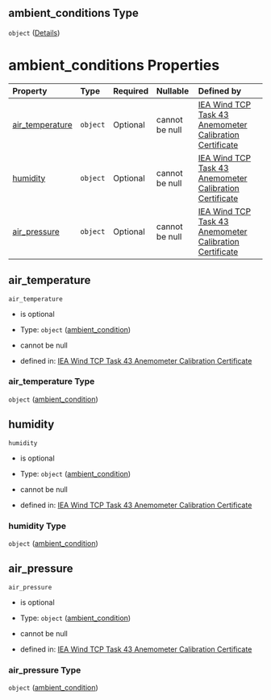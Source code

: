 ## ambient_conditions Type

`object` ([Details](iea43\_anemometer_calibration-properties-result-properties-ambient_conditions.md))

# ambient_conditions Properties

| Property                            | Type     | Required | Nullable       | Defined by                                                                                                                                                                                                 |
| :---------------------------------- | :------- | :------- | :------------- | :--------------------------------------------------------------------------------------------------------------------------------------------------------------------------------------------------------- |
| [air_temperature](#air_temperature) | `object` | Optional | cannot be null | [IEA Wind TCP Task 43 Anemometer Calibration Certificate](iea43_anemometer_calibration-definitions-ambient_condition.md "TBD#/properties/result/properties/ambient_conditions/properties/air_temperature") |
| [humidity](#humidity)               | `object` | Optional | cannot be null | [IEA Wind TCP Task 43 Anemometer Calibration Certificate](iea43_anemometer_calibration-definitions-ambient_condition.md "TBD#/properties/result/properties/ambient_conditions/properties/humidity")        |
| [air_pressure](#air_pressure)       | `object` | Optional | cannot be null | [IEA Wind TCP Task 43 Anemometer Calibration Certificate](iea43_anemometer_calibration-definitions-ambient_condition.md "TBD#/properties/result/properties/ambient_conditions/properties/air_pressure")    |

## air_temperature



`air_temperature`

*   is optional

*   Type: `object` ([ambient_condition](iea43\_anemometer_calibration-definitions-ambient_condition.md))

*   cannot be null

*   defined in: [IEA Wind TCP Task 43 Anemometer Calibration Certificate](iea43\_anemometer_calibration-definitions-ambient_condition.md "TBD#/properties/result/properties/ambient_conditions/properties/air_temperature")

### air_temperature Type

`object` ([ambient_condition](iea43\_anemometer_calibration-definitions-ambient_condition.md))

## humidity



`humidity`

*   is optional

*   Type: `object` ([ambient_condition](iea43\_anemometer_calibration-definitions-ambient_condition.md))

*   cannot be null

*   defined in: [IEA Wind TCP Task 43 Anemometer Calibration Certificate](iea43\_anemometer_calibration-definitions-ambient_condition.md "TBD#/properties/result/properties/ambient_conditions/properties/humidity")

### humidity Type

`object` ([ambient_condition](iea43\_anemometer_calibration-definitions-ambient_condition.md))

## air_pressure



`air_pressure`

*   is optional

*   Type: `object` ([ambient_condition](iea43\_anemometer_calibration-definitions-ambient_condition.md))

*   cannot be null

*   defined in: [IEA Wind TCP Task 43 Anemometer Calibration Certificate](iea43\_anemometer_calibration-definitions-ambient_condition.md "TBD#/properties/result/properties/ambient_conditions/properties/air_pressure")

### air_pressure Type

`object` ([ambient_condition](iea43\_anemometer_calibration-definitions-ambient_condition.md))
